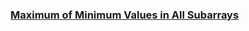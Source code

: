 ### [Maximum of Minimum Values in All Subarrays](https://leetcode.com/problems/maximum-of-minimum-values-in-all-subarrays)

